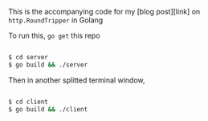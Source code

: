 
This is the accompanying code for my [blog post][link] on `http.RoundTripper` in Golang

To run this, `go get` this repo

```sh

$ cd server
$ go build && ./server


```
Then in another splitted terminal window,

```sh

$ cd client
$ go build && ./client

```

[post]: https://lanreadelowo.com/blog//2017/07/24/roundtripper-go/

